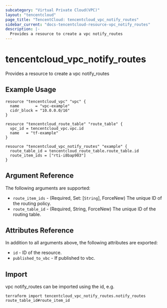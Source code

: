 ```yaml
---
subcategory: "Virtual Private Cloud(VPC)"
layout: "tencentcloud"
page_title: "TencentCloud: tencentcloud_vpc_notify_routes"
sidebar_current: "docs-tencentcloud-resource-vpc_notify_routes"
description: |-
  Provides a resource to create a vpc notify_routes
---
```


# tencentcloud_vpc_notify_routes

Provides a resource to create a vpc notify_routes

## Example Usage

```hcl
resource "tencentcloud_vpc" "vpc" {
  name       = "vpc-example"
  cidr_block = "10.0.0.0/16"
}

resource "tencentcloud_route_table" "route_table" {
  vpc_id = tencentcloud_vpc.vpc.id
  name   = "tf-example"
}

resource "tencentcloud_vpc_notify_routes" "example" {
  route_table_id = tencentcloud_route_table.route_table.id
  route_item_ids = ["rti-i8bap903"]
}
```

## Argument Reference

The following arguments are supported:

* `route_item_ids` - (Required, Set: [`String`], ForceNew) The unique ID of the routing policy.
* `route_table_id` - (Required, String, ForceNew) The unique ID of the routing table.

## Attributes Reference

In addition to all arguments above, the following attributes are exported:

* `id` - ID of the resource.
* `published_to_vbc` - If published to vbc.



## Import

vpc notify_routes can be imported using the id, e.g.

```
terraform import tencentcloud_vpc_notify_routes.notify_routes route_table_id#route_item_id
```

